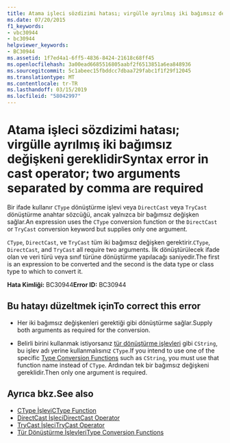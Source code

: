 ```yaml
---
title: Atama işleci sözdizimi hatası; virgülle ayrılmış iki bağımsız değişkeni gereklidir
ms.date: 07/20/2015
f1_keywords:
- vbc30944
- bc30944
helpviewer_keywords:
- BC30944
ms.assetid: 1f7ed4a1-6ff5-4836-8424-21618c68ff45
ms.openlocfilehash: 3a00ead6685516805aabf2f6513851a6ea848936
ms.sourcegitcommit: 5c1abeec15fbddcc7dbaa729fabc1f1f29f12045
ms.translationtype: MT
ms.contentlocale: tr-TR
ms.lasthandoff: 03/15/2019
ms.locfileid: "58042997"
---
```

# <a name="syntax-error-in-cast-operator-two-arguments-separated-by-comma-are-required"></a><span data-ttu-id="e6b2b-102">Atama işleci sözdizimi hatası; virgülle ayrılmış iki bağımsız değişkeni gereklidir</span><span class="sxs-lookup"><span data-stu-id="e6b2b-102">Syntax error in cast operator; two arguments separated by comma are required</span></span>
<span data-ttu-id="e6b2b-103">Bir ifade kullanır `CType` dönüştürme işlevi veya `DirectCast` veya `TryCast` dönüştürme anahtar sözcüğü, ancak yalnızca bir bağımsız değişken sağlar.</span><span class="sxs-lookup"><span data-stu-id="e6b2b-103">An expression uses the `CType` conversion function or the `DirectCast` or `TryCast` conversion keyword but supplies only one argument.</span></span>  
  
 <span data-ttu-id="e6b2b-104">`CType`, `DirectCast`, ve `TryCast` tüm iki bağımsız değişken gerektirir.</span><span class="sxs-lookup"><span data-stu-id="e6b2b-104">`CType`, `DirectCast`, and `TryCast` all require two arguments.</span></span> <span data-ttu-id="e6b2b-105">İlk dönüştürülecek ifade olan ve veri türü veya sınıf türüne dönüştürme yapılacağı saniyedir.</span><span class="sxs-lookup"><span data-stu-id="e6b2b-105">The first is an expression to be converted and the second is the data type or class type to which to convert it.</span></span>  
  
 <span data-ttu-id="e6b2b-106">**Hata Kimliği:** BC30944</span><span class="sxs-lookup"><span data-stu-id="e6b2b-106">**Error ID:** BC30944</span></span>  
  
## <a name="to-correct-this-error"></a><span data-ttu-id="e6b2b-107">Bu hatayı düzeltmek için</span><span class="sxs-lookup"><span data-stu-id="e6b2b-107">To correct this error</span></span>  
  
-   <span data-ttu-id="e6b2b-108">Her iki bağımsız değişkenleri gerektiği gibi dönüştürme sağlar.</span><span class="sxs-lookup"><span data-stu-id="e6b2b-108">Supply both arguments as required for the conversion.</span></span>  
  
-   <span data-ttu-id="e6b2b-109">Belirli birini kullanmak istiyorsanız [tür dönüştürme işlevleri](../../visual-basic/language-reference/functions/type-conversion-functions.md) gibi `CString`, bu işlev adı yerine kullanmalısınız `CType`.</span><span class="sxs-lookup"><span data-stu-id="e6b2b-109">If you intend to use one of the specific [Type Conversion Functions](../../visual-basic/language-reference/functions/type-conversion-functions.md) such as `CString`, you must use that function name instead of `CType`.</span></span> <span data-ttu-id="e6b2b-110">Ardından tek bir bağımsız değişkeni gereklidir.</span><span class="sxs-lookup"><span data-stu-id="e6b2b-110">Then only one argument is required.</span></span>  
  
## <a name="see-also"></a><span data-ttu-id="e6b2b-111">Ayrıca bkz.</span><span class="sxs-lookup"><span data-stu-id="e6b2b-111">See also</span></span>

- [<span data-ttu-id="e6b2b-112">CType İşlevi</span><span class="sxs-lookup"><span data-stu-id="e6b2b-112">CType Function</span></span>](../../visual-basic/language-reference/functions/ctype-function.md)
- [<span data-ttu-id="e6b2b-113">DirectCast İşleci</span><span class="sxs-lookup"><span data-stu-id="e6b2b-113">DirectCast Operator</span></span>](../../visual-basic/language-reference/operators/directcast-operator.md)
- [<span data-ttu-id="e6b2b-114">TryCast İşleci</span><span class="sxs-lookup"><span data-stu-id="e6b2b-114">TryCast Operator</span></span>](../../visual-basic/language-reference/operators/trycast-operator.md)
- [<span data-ttu-id="e6b2b-115">Tür Dönüştürme İşlevleri</span><span class="sxs-lookup"><span data-stu-id="e6b2b-115">Type Conversion Functions</span></span>](../../visual-basic/language-reference/functions/type-conversion-functions.md)
